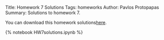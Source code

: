 Title: Homework 7 Solutions
Tags: homeworks
Author: Pavlos Protopapas
Summary: Solutions to homework 7.


You can download this homework solutions[here]({filename}/../../notebooks/HW7solutions.ipynb).

{% notebook HW7solutions.ipynb %}